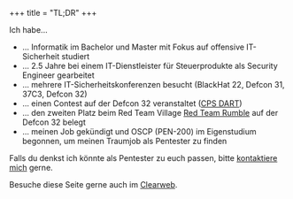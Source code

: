 +++
title = "TL;DR"
+++

Ich habe...
- ... Informatik im Bachelor und Master mit Fokus auf offensive IT-Sicherheit studiert
- ... 2.5 Jahre bei einem IT-Dienstleister für Steuerprodukte als Security Engineer gearbeitet
- ... mehrere IT-Sicherheitskonferenzen besucht (BlackHat 22, Defcon 31, 37C3, Defcon 32)
- ... einen Contest auf der Defcon 32 veranstaltet ([CPS DART](https://forum.defcon.org/node/249396))
- ... den zweiten Platz beim Red Team Village [Red Team Rumble](https://redteamvillage.io/rtr.html) auf der Defcon 32 belegt
- ... meinen Job gekündigt und OSCP (PEN-200) im Eigenstudium begonnen, um meinen Traumjob als Pentester zu finden

Falls du denkst ich könnte als Pentester zu euch passen, bitte [kontaktiere mich](/de/contact) gerne.

Besuche diese Seite gerne auch im [Clearweb](https://cookiet.de).
